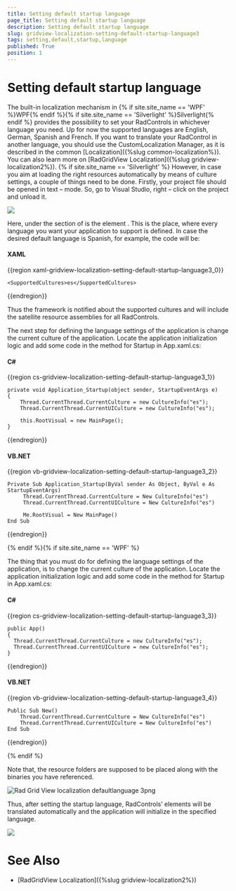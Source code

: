 ```yaml
---
title: Setting default startup language
page_title: Setting default startup language
description: Setting default startup language
slug: gridview-localization-setting-default-startup-language3
tags: setting,default,startup,language
published: True
position: 1
---
```


# Setting default startup language

The built-in localization mechanism in {% if site.site_name == 'WPF' %}WPF{% endif %}{% if site.site_name == 'Silverlight' %}Silverlight{% endif %} provides the possibility to set your RadControls in whichever language you need. Up for now the supported languages are English, German, Spanish and French.
If you want to translate your RadControl in another language, you should use the CustomLocalization Manager, as it is described in the common [Localization]({%slug common-localization%}).
You can also learn more on [RadGridView Localization]({%slug gridview-localization2%}).
{% if site.site_name == 'Silverlight' %}
However, in case you aim at loading the right resources automatically by means of culture settings, a couple of things need to be done. Firstly, your project file should be opened in text – mode. So, go to Visual Studio, right – click on the project and unload it.

![](images/Localization_DefaultLanguage1.png)

Here, under the section of <Property Group> is the element <Supported Cultures>. This is the place, where every language you want your application to support is defined. In case the desired default language is Spanish, for example, the code will be:

#### __XAML__

{{region xaml-gridview-localization-setting-default-startup-language3_0}}

	<SupportedCultures>es</SupportedCultures>
{{endregion}}


Thus the framework is notified about the supported cultures and will include the satellite resource assemblies for all RadControls.
                  

The next step for defining the language settings of the application is change the current culture of the application. Locate the application initialization logic and add some code in the method for Startup in App.xaml.cs:
                  
#### __C#__

{{region cs-gridview-localization-setting-default-startup-language3_1}}

	private void Application_Startup(object sender, StartupEventArgs e)
	{
	    Thread.CurrentThread.CurrentCulture = new CultureInfo("es");
	    Thread.CurrentThread.CurrentUICulture = new CultureInfo("es");
	
	    this.RootVisual = new MainPage();
	}
{{endregion}}

#### __VB.NET__

{{region vb-gridview-localization-setting-default-startup-language3_2}}

	Private Sub Application_Startup(ByVal sender As Object, ByVal e As StartupEventArgs)
	     Thread.CurrentThread.CurrentCulture = New CultureInfo("es")
	     Thread.CurrentThread.CurrentUICulture = New CultureInfo("es")
	
	     Me.RootVisual = New MainPage()
	End Sub
{{endregion}}

{% endif %}{% if site.site_name == 'WPF' %}

The thing that you must do for defining the language settings of the application, is to change the current culture of the application. Locate the application initialization logic and add some code in the method for Startup in App.xaml.cs:

#### __C#__

{{region cs-gridview-localization-setting-default-startup-language3_3}}

	public App()
	{
	  Thread.CurrentThread.CurrentCulture = new CultureInfo("es");
	  Thread.CurrentThread.CurrentUICulture = new CultureInfo("es");
	}
{{endregion}}

#### __VB.NET__

{{region vb-gridview-localization-setting-default-startup-language3_4}}

	Public Sub New()
	    Thread.CurrentThread.CurrentCulture = New CultureInfo("es")
	    Thread.CurrentThread.CurrentUICulture = New CultureInfo("es")
	End Sub
{{endregion}}

{% endif %}

Note that, the resource folders are supposed to be placed along with the binaries you have referenced.

![Rad Grid View localization defaultlanguage 3png](images/RadGridView_localization_defaultlanguage3png.PNG)

Thus, after setting the startup language, RadControls’ elements will be translated automatically and the application will initialize in the specified language.

![](images/Localization_DefaultLanguage2.png)

# See Also

 * [RadGridView Localization]({%slug gridview-localization2%})
